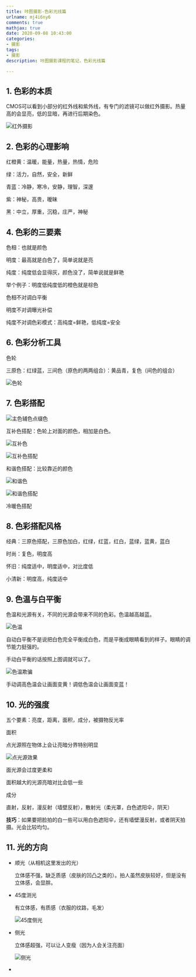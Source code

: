 ```yaml
---
title: 咔图摄影-色彩光线篇
urlname: mj4i6ny6
comments: true
mathjax: true
date: 2020-09-08 10:43:00
categories:
- 摄影
tags:
- 摄影
description: 咔图摄影课程的笔记，色彩光线篇

---
```


## 1. 色彩的本质

CMOS可以看到小部分的红外线和紫外线，有专门的滤镜可以做红外摄影。热量高的会显亮，低的显暗，再进行后期染色。

![红外摄影](/images/咔图/红外摄影.jpg)

## 2. 色彩的心理影响

红橙黄：温暖，能量，热量，热情，危险

绿：活力，自然，安全，新鲜

青蓝：冷静，寒冷，安静，理智，深邃

紫：神秘，高贵，暧昧

黑：中立，厚重，沉稳，庄严，神秘

## 4. 色彩的三要素

色相：也就是颜色

明度：最高就是白色了，简单说就是亮

纯度：纯度低会显得灰，颜色没了，简单说就是鲜艳

举个例子：明度低纯度低的橙色就是棕色

色相不对调白平衡

明度不对调曝光补偿

纯度不对调色彩模式：高纯度=鲜艳，低纯度=安全

## 6. 色彩分析工具

色轮

三原色：红绿蓝，三间色（原色的两两组合）：黄品青，复色（间色的组合）

![色轮](/images/咔图/色轮.jpg)

## 7. 色彩搭配

![主色辅色点缀色](/images/咔图/主色辅色点缀色.jpg)

互补色搭配：色轮上对面的颜色，相加是白色。

![互补色](/images/咔图/互补色.jpg)

![互补色搭配](/images/咔图/互补色搭配.jpg)

和谐色搭配：比较靠近的颜色

![和谐色](/images/咔图/和谐色.jpg)

![和谐色搭配](/images/咔图/和谐色搭配.jpg)

冷暖色搭配

## 8. 色彩搭配风格

经典：三原色搭配，三原色加白，红绿，红蓝，红白，蓝绿，蓝黄，蓝白

时尚：复色，明度高

怀旧：纯度适中，明度适中，对比度低

小清新：明度高，纯度适中

## 9. 色温与白平衡

色温和光源有关，不同的光源会带来不同的色彩。色温越高越蓝。

![色温](/images/咔图/色温.jpg)

自动白平衡不是说把白色完全平衡成白色，而是平衡成眼睛看到的样子。眼睛的调节能力挺强的。

手动白平衡的话按照上图调就可以了。

![色温欺骗](/images/咔图/色温欺骗.jpg)

手动调高色温会让画面变黄！调低色温会让画面变蓝！

## 10. 光的强度

五个要素：亮度，距离，面积，成分，被摄物反光率

面积

点光源照在物体上会让亮暗分界特别明显

![点光源效果](/images/咔图/点光源效果.jpg)

面光源会过度更柔和

面积越大的光源亮暗对比会低一些

成分

直射，反射，漫反射（墙壁反射），散射光（柔光罩，白色遮阳伞，阴天）

**技巧**：如果要把脸拍的白一些可以用白色遮阳伞，还有墙壁漫反射，或者阴天拍摄。光会比较均匀。

## 11. 光的方向

- 顺光（从相机这里发出的光）

  立体感不强，缺乏质感（皮肤的凹凸之类的）。拍人虽然皮肤较好，但是没有立体感，会显胖。

- 45度测光

  有立体感，有质感（衣服的纹路，毛发）

  ![45度侧光](/images/咔图/45度侧光.jpg)

- 侧光

  立体感超强，可以让人变瘦（因为人会关注亮面）

  ![侧光](/images/咔图/侧光.jpg)

- 